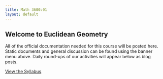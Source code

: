 ```yaml
---
title: Math 3600:01
layout: default
---
```


## Welcome to Euclidean Geometry

All of the official documentation needed for this course will be posted here.
Static documents and general discussion can be found using the banner menu
above. Daily round-ups of our activities will appear below as blog posts.


<div class="text-center">
<a class="btn btn-default btn-lg" href="{{ site.baseurl }}/syllabus/">View the Syllabus</a>
</div>

<p>
<br />
</p>
